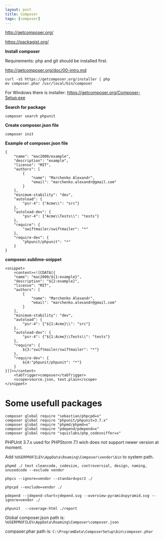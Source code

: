 ```yaml
---
layout: post
title: Composer
tags: [composer]
---
```


http://getcomposer.org/

https://packagist.org/

**Install composer**

Requirements: php and git should be installed first.

http://getcomposer.org/doc/00-intro.md

	curl -sS https://getcomposer.org/installer | php
	mv composer.phar /usr/local/bin/composer

For Windows there is installer: https://getcomposer.org/Composer-Setup.exe

**Search for package**

	composer search phpunit

**Create composer.json file**

	composer init

**Example of composer.json file**

	{
		"name": "mac2000/example",
		"description": "example",
		"license": "MIT",
		"authors": [
			{
				"name": "Marchenko Alexandr",
				"email": "marchenko.alexandr@gmail.com"
			}
		],
		"minimum-stability": "dev",
		"autoload": {
			"psr-4": {"Acme\\": "src"}
		},
		"autoload-dev": {
			"psr-4": {"Acme\\Tests\\": "tests"}
		},
		"require": {
			"swiftmailer/swiftmailer": "*"
		},
		"require-dev": {
			"phpunit/phpunit": "*"
		}
	}

**composer.sublime-snippet**

	<snippet>
		<content><![CDATA[{
		"name": "mac2000/${1:example}",
		"description": "${2:example}",
		"license": "MIT",
		"authors": [
			{
				"name": "Marchenko Alexandr",
				"email": "marchenko.alexandr@gmail.com"
			}
		],
		"minimum-stability": "dev",
		"autoload": {
			"psr-4": {"${1:Acme}\\": "src"}
		},
		"autoload-dev": {
			"psr-4": {"${1:Acme}\\Tests\\": "tests"}
		},
		"require": {
			${3:"swiftmailer/swiftmailer": "*"}
		},
		"require-dev": {
			${4:"phpunit/phpunit": "*"}
		}
	}]]></content>
		<tabTrigger>composer</tabTrigger>
		<scope>source.json, text.plain</scope>
	</snippet>

# Some usefull packages

	composer global require "sebastian/phpcpd=x"
	composer global require "phpunit/phpunit=3.7.x"
	composer global require "phpmd/phpmd=x"
	composer global require "pdepend/pdepend=x"
	composer global require "squizlabs/php_codesniffer=x"

PHPUnit 3.7.x used for PHPStorm 7.1 wich does not support newer version at moment.

Add `%USERPROFILE%\AppData\Roaming\Composer\vendor\bin` to system path.


	phpmd ./ text cleancode, codesize, controversial, design, naming, unusedcode --exclude vendor

	phpcs --ignore=vendor --standard=psr2 ./
 
	phpcpd --exclude=vendor ./

	pdepend --jdepend-chart=jdepend.svg --overview-pyramid=pyramid.svg --ignore=vendor ./
 
	phpunit  --coverage-html ./report

Global composer.json path is: `%USERPROFILE%\AppData\Roaming\Composer\composer.json` 

compaser.phar path is: `C:\ProgramData\ComposerSetup\bin\composer.phar`

